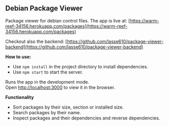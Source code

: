 ## Debian Package Viewer
Package viewer for debian control files.
The app is live at: [https://warm-reef-34156.herokuapp.com/packages](https://warm-reef-34156.herokuapp.com/packages)

Checkout also the backend: [https://github.com/lasse610/package-viewer-backend](https://github.com/lasse610/package-viewer-backend)

**How to use:**

 - Use `npm install` in the project directory to install dependencies.
 - Use `npm start` to start the server.
 
 
Runs the app in the development mode.  
Open [http://localhost:3000](http://localhost:3000/) to view it in the browser.
 
 **Functionality**
 
 - Sort packages by their size, section or installed size.
 - Search packages by their name.
 - Inspect packages and their dependencies and reverse dependencies.
